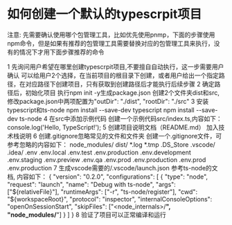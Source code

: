# 如何创建一个默认的typescrpit项目
注意:
先需要确认使用哪个包管理工具，比如优先使用pnmp，下面的步骤使用npm命令，但是如果有推荐的包管理工具需要替换对应的包管理工具来执行，没有的情况下才用下面步骤推荐的命令

1 先询问用户希望在哪里创建typescrpit项目,不要擅自自动执行，这一步需要用户确认
  可以给用户2个选择，在当前项目的根目录下创建，或者用户给出一个指定路径，在对应路径下创建项目，只有获取到创建路径后才能执行后续步骤
2 确定路径后，初始化项目
  执行npm init -y生成package.json
  创建2个文件夹dist和src,修改package.json中两项配置为"outDir": "./dist", "rootDir": "./src"
3 安装typescript和ts-node
  npm install --save-dev typescript
  npm install --save-dev ts-node
4 在src中添加示例代码
  创建一个示例代码src/index.ts,内容如下：
  console.log('Hello, TypeScript!');
5 创建项目说明文档（README.md）
  加入技术栈说明
6 创建.gitignore忽略常见的文件和文件夹
  创建一个.gitignore文件，可参考忽略的内容如下：
  node_modules/
  dist/
  *.log
  *.tmp
  .DS_Store
  .vscode/
  .idea/
  .env
  .env.local
  .env.test
  .env.production
  .env.development
  .env.staging
  .env.preview
  .env.qa
  .env.prod
  .env.production
  .env.prod
  .env.production
7 生成vscode需要的/.vscode/launch.json
  参考ts-node的文档, 内容如下：
    {
        "version": "0.2.0",
        "configurations": [
            {
                "type": "node",
                "request": "launch",
                "name": "Debug with ts-node",
                "args": ["${relativeFile}"],
                "runtimeArgs": ["-r", "ts-node/register"],
                "cwd": "${workspaceRoot}",
                "protocol": "inspector",
                "internalConsoleOptions": "openOnSessionStart",
                "skipFiles": ["<node_internals>/**", "node_modules/**"]
            }
        ]
    }
8 验证了项目可以正常编译和运行